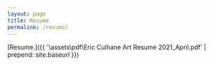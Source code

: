 ```yaml
---
layout: page
title: Resume
permalink: /resume/
---
```


[Resume.]({{ '\assets\pdf\Eric Culhane Art Resume 2021_April.pdf' | prepend: site.baseurl }})

<!-- <object type="application/pdf"
    data="\assets\pdf\Eric_Culhane_Resume.pdf"
    width="100%"
    height="500px">
</object> -->
